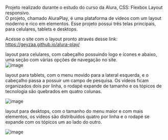 Projeto realizado durante o estudo do curso da Alura, CSS: Flexbox Layout responsivo. <br>
O projeto, chamado AluraPlay, é uma plataforma de vídeos com um layout moderno e rico em elementos. Esse projeto possui três telas principais, para celulares, tablets e desktops.

Acesse o site com o layout pronto através desse link: https://geyzaa.github.io/alura-play/

layout para celulares, com cabeçalho possuindo logo e ícones e abaixo, uma seção com várias opções de navegação no site. <br>
![image](https://github.com/geyzaa/alura-play/assets/97538755/48dfd0a7-3e2c-4f57-95d6-f0f8b5608cfc)

layout para tablets, com o menu movido para a lateral esquerda, e o cabeçalho passa a possuir um campo de pesquisa. Os vídeos ficam organizados dois por linha, o rodapé expande de tamanho e os tópicos de tecnologia são quebrados em quatro colunas.

![image](https://github.com/geyzaa/alura-play/assets/97538755/165daac9-81c3-40ff-a8ba-0f83408931c4)

layout para desktops, com o tamanho do menu maior e com mais elementos, os vídeos são distribuídos quatro por linha e o rodapé se expande com os tópicos um ao lado do outro.

![image](https://github.com/geyzaa/alura-play/assets/97538755/cb83e32e-c45e-4421-a0e7-85d313b62d3f)
